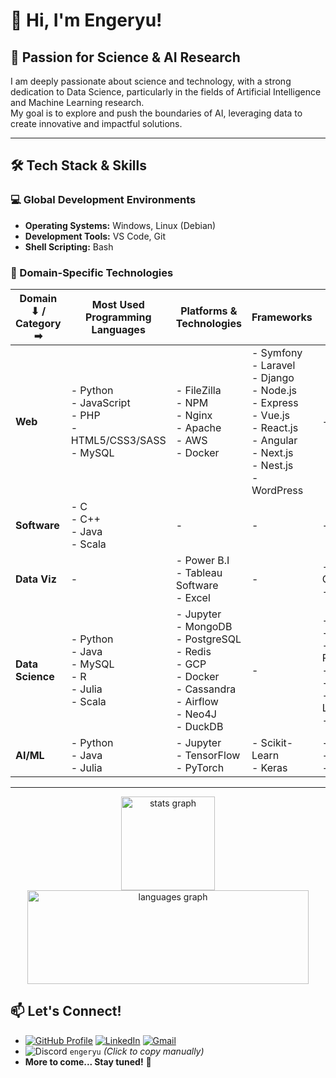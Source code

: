 # 👋 Hi, I'm Engeryu!

## 🔬 Passion for Science & AI Research

I am deeply passionate about science and technology, with a strong dedication to Data Science, particularly in the fields of Artificial Intelligence and Machine Learning research.  
My goal is to explore and push the boundaries of AI, leveraging data to create innovative and impactful solutions.

---

## 🛠️ Tech Stack & Skills

### 💻 Global Development Environments
- **Operating Systems:** Windows, Linux (Debian)  
- **Development Tools:** VS Code, Git  
- **Shell Scripting:** Bash  

### 🧠 Domain-Specific Technologies

| Domain ⬇ / Category ➡ | **Most Used Programming Languages** | **Platforms & Technologies** | **Frameworks** | **Tools** |
|-----------------------|-----------------------------------|----------------------------|---------------|--------|
| **Web**              | - Python  <br> - JavaScript  <br> - PHP  <br> - HTML5/CSS3/SASS  <br> - MySQL | - FileZilla  <br> - NPM  <br> - Nginx  <br> - Apache  <br> - AWS  <br> - Docker | - Symfony  <br> - Laravel  <br> - Django  <br> - Node.js  <br> - Express  <br> - Vue.js  <br> - React.js  <br> - Angular  <br> - Next.js  <br> - Nest.js  <br> - WordPress | - |
| **Software**         | - C  <br> - C++  <br> - Java  <br> - Scala | - | - | - |
| **Data Viz**         | - | - Power B.I  <br> - Tableau Software  <br> - Excel | - | - Power Query  <br> - Power Pivot |
| **Data Science**     | - Python  <br> - Java  <br> - MySQL  <br> - R  <br> - Julia  <br> - Scala | - Jupyter  <br> - MongoDB  <br> - PostgreSQL  <br> - Redis  <br> - GCP  <br> - Docker  <br> - Cassandra  <br> - Airflow  <br> - Neo4J  <br> - DuckDB | - | - Pandas  <br> - NumPy  <br> - Plotly.Express  <br> - Scipy  <br> - Py(Spark)  <br> - Scikit-Learn  <br> - math |
| **AI/ML**            | - Python  <br> - Java  <br> - Julia | - Jupyter  <br> - TensorFlow  <br> - PyTorch | - Scikit-Learn  <br> - Keras | - Numpy  <br> - Scipy  <br> - math |

---

<div align="center">
  <img src="https://github-readme-stats.vercel.app/api?username=Engeryu&hide_title=false&hide_rank=false&show_icons=true&include_all_commits=true&count_private=true&disable_animations=false&theme=dracula&locale=en&hide_border=false" height="150" alt="stats graph"  />
  <img src="https://github-readme-stats.vercel.app/api/top-langs?username=Engeryu&locale=en&hide_title=false&layout=compact&card_width=320&langs_count=5&theme=dracula&hide_border=false" height="150", width="450" alt="languages graph"  />
</div>

## 📫 Let's Connect!

- [![GitHub Profile](https://img.shields.io/badge/GitHub-Engeryu-100000?style=for-the-badge&logo=github&logoColor=white)](https://github.com/Engeryu) [![LinkedIn](https://img.shields.io/static/v1?message=LinkedIn&logo=linkedin&label=&color=0077B5&logoColor=white&labelColor=&style=for-the-badge)](https://www.linkedin.com/in/angel-gaspard-fauvelle-631111122/) [![Gmail](https://img.shields.io/static/v1?message=Gmail&logo=gmail&label=&color=D14836&logoColor=white&labelColor=&style=for-the-badge)](mailto:angel.proworkspace@gmail.com)
- ![Discord](https://img.shields.io/static/v1?message=Discord&logo=discord&label=&color=7289DA&logoColor=white&labelColor=&style=for-the-badge) `engeryu` *(Click to copy manually)*
- **More to come... Stay tuned!** 🚀  
